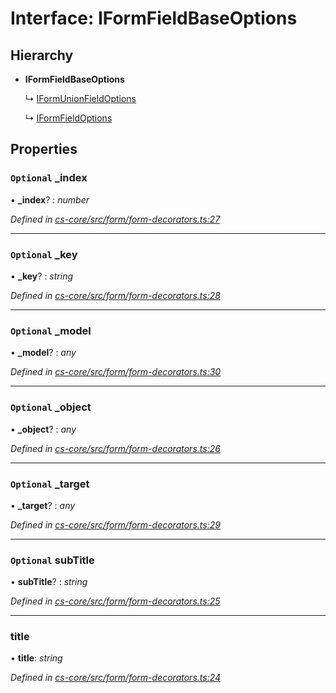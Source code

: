 # Interface: IFormFieldBaseOptions

## Hierarchy

* **IFormFieldBaseOptions**

  ↳ [IFormUnionFieldOptions](_cs_core_src_form_form_decorators_.iformunionfieldoptions.md)

  ↳ [IFormFieldOptions](_cs_core_src_form_form_decorators_.iformfieldoptions.md)

## Properties

### `Optional` _index

• **_index**? : *number*

*Defined in [cs-core/src/form/form-decorators.ts:27](https://github.com/RichardHovenkamp/csnext/blob/6deb7f51/packages/cs-core/src/form/form-decorators.ts#L27)*

___

### `Optional` _key

• **_key**? : *string*

*Defined in [cs-core/src/form/form-decorators.ts:28](https://github.com/RichardHovenkamp/csnext/blob/6deb7f51/packages/cs-core/src/form/form-decorators.ts#L28)*

___

### `Optional` _model

• **_model**? : *any*

*Defined in [cs-core/src/form/form-decorators.ts:30](https://github.com/RichardHovenkamp/csnext/blob/6deb7f51/packages/cs-core/src/form/form-decorators.ts#L30)*

___

### `Optional` _object

• **_object**? : *any*

*Defined in [cs-core/src/form/form-decorators.ts:26](https://github.com/RichardHovenkamp/csnext/blob/6deb7f51/packages/cs-core/src/form/form-decorators.ts#L26)*

___

### `Optional` _target

• **_target**? : *any*

*Defined in [cs-core/src/form/form-decorators.ts:29](https://github.com/RichardHovenkamp/csnext/blob/6deb7f51/packages/cs-core/src/form/form-decorators.ts#L29)*

___

### `Optional` subTitle

• **subTitle**? : *string*

*Defined in [cs-core/src/form/form-decorators.ts:25](https://github.com/RichardHovenkamp/csnext/blob/6deb7f51/packages/cs-core/src/form/form-decorators.ts#L25)*

___

###  title

• **title**: *string*

*Defined in [cs-core/src/form/form-decorators.ts:24](https://github.com/RichardHovenkamp/csnext/blob/6deb7f51/packages/cs-core/src/form/form-decorators.ts#L24)*
